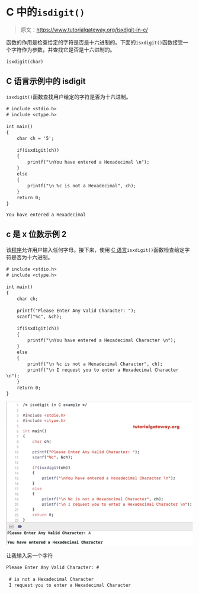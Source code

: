 # C 中的`isdigit()`

> 原文：<https://www.tutorialgateway.org/isxdigit-in-c/>

函数的作用是检查给定的字符是否是十六进制的。下面的`isxdigit()`函数接受一个字符作为参数，并查找它是否是十六进制的。

```
isxdigit(char)
```

## C 语言示例中的 isdigit

`isxdigit()`函数查找用户给定的字符是否为十六进制。

```
# include <stdio.h>
# include <ctype.h>

int main()
{
    char ch = '5';

    if(isxdigit(ch))
    {
        printf("\nYou have entered a Hexadecimal \n");
    }
    else
    {
        printf("\n %c is not a Hexadecimal", ch);
    }
    return 0;
}
```

```
You have entered a Hexadecimal
```

## c 是 x 位数示例 2

该[程序](https://www.tutorialgateway.org/c-programming-examples/)允许用户输入任何字母。接下来，使用 [C 语言](https://www.tutorialgateway.org/c-programming/)`isxdigit()`函数检查给定字符是否为十六进制。

```
# include <stdio.h>
# include <ctype.h>

int main()
{
    char ch;

    printf("Please Enter Any Valid Character: ");
    scanf("%c", &ch);

    if(isxdigit(ch))
    {
        printf("\nYou have entered a Hexadecimal Character \n");
    }
    else
    {
        printf("\n %c is not a Hexadecimal Character", ch);
        printf("\n I request you to enter a Hexadecimal Character \n");
    }
    return 0;
}
```

![isxdigit in C programming 2](img/e35dbe6be80ebd64d90b532249b1bb58.png)

让我输入另一个字符

```
Please Enter Any Valid Character: #

 # is not a Hexadecimal Character
 I request you to enter a Hexadecimal Character 
```